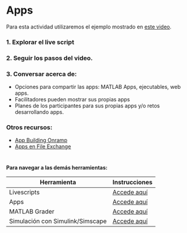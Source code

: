 # Apps

Para esta actividad utilizaremos el ejemplo mostrado en [este video](https://www.youtube.com/watch?v=-uMJtK5gGEE).

### 1. Explorar el live script 


### 2. Seguir los pasos del video.

### 3. Conversar acerca de:
- Opciones para compartir las apps: MATLAB Apps, ejecutables, web apps. 
- Facilitadores pueden mostrar sus propias apps
- Planes de los participantes para sus propias apps y/o retos desarrollando apps.

### Otros recursos: 
- [App Building Onramp](https://matlabacademy.mathworks.com/es/details/app-building-onramp/orab)
- [Apps en File Exchange](https://la.mathworks.com/matlabcentral/fileexchange/?type%5B%5D=apps)


#
**Para navegar a las demás herramientas:**

| **Herramienta**                      | **Instrucciones** |
|----------------------------------|-------------|
| Livescripts                      | [Accede aquí](https://github.com/gabyarellano/MaterialesTallerEducadores/tree/master/LiveScripts) | |
| Apps                             | [Accede aquí](https://github.com/gabyarellano/MaterialesTallerEducadores/tree/master/Apps)|
| MATLAB Grader                    | [Accede aquí](https://github.com/gabyarellano/MaterialesTallerEducadores/tree/master/MATLAB%20Grader)|
| Simulación con Simulink/Simscape | [Accede aquí](https://github.com/gabyarellano/MaterialesTallerEducadores/tree/master/Simulacion) |
